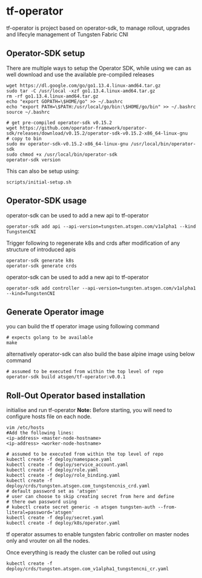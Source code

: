 # tf-operator
tf-operator is project based on operator-sdk, to manage rollout, upgrades and lifecyle management of Tungsten Fabric CNI
## Operator-SDK setup
There are multiple ways to setup the Operator SDK, while using we can as well download and use the available pre-compiled releases
```
wget https://dl.google.com/go/go1.13.4.linux-amd64.tar.gz
sudo tar -C /usr/local -xzf go1.13.4.linux-amd64.tar.gz
rm -rf go1.13.4.linux-amd64.tar.gz
echo "export GOPATH=\$HOME/go" >> ~/.bashrc
echo "export PATH=\$PATH:/usr/local/go/bin:\$HOME/go/bin" >> ~/.bashrc
source ~/.bashrc

# get pre-compiled operator-sdk v0.15.2
wget https://github.com/operator-framework/operator-sdk/releases/download/v0.15.2/operator-sdk-v0.15.2-x86_64-linux-gnu
# copy to bin
sudo mv operator-sdk-v0.15.2-x86_64-linux-gnu /usr/local/bin/operator-sdk
sudo chmod +x /usr/local/bin/operator-sdk
operator-sdk version
```

This can also be setup using:
```
scripts/initial-setup.sh
```

## Operator-SDK usage
operator-sdk can be used to add a new api to tf-operator
```
operator-sdk add api --api-version=tungsten.atsgen.com/v1alpha1 --kind TungstenCNI
```
Trigger following to regenerate k8s and crds after modification of any structure of introduced apis
```
operator-sdk generate k8s
operator-sdk generate crds
```
operator-sdk can be used to add a new api to tf-operator
```
operator-sdk add controller --api-version=tungsten.atsgen.com/v1alpha1 --kind=TungstenCNI
```

## Generate Operator image
you can build the tf operator image using following command
```
# expects golang to be available
make
```
alternatively operator-sdk can also build the base alpine image using below command
```
# assumed to be executed from within the top level of repo
operator-sdk build atsgen/tf-operator:v0.0.1
```

## Roll-Out Operator based installation
initialise and run tf-operator
<b>Note:</b> Before starting, you will need to configure hosts file on each node.
```
vim /etc/hosts
#Add the following lines:
<ip-address> <master-node-hostname>
<ip-address> <worker-node-hostname>
```
```
# assumed to be executed from within the top level of repo
kubectl create -f deploy/namespace.yaml
kubectl create -f deploy/service_account.yaml
kubectl create -f deploy/role.yaml
kubectl create -f deploy/role_binding.yaml
kubectl create -f deploy/crds/tungsten.atsgen.com_tungstencnis_crd.yaml
# default password set as 'atsgen'
# user can choose to skip creating secret from here and define
# there own password using
# kubectl create secret generic -n atsgen tungsten-auth --from-literal=password='atsgen'
kubectl create -f deploy/secret.yaml
kubectl create -f deploy/k8s/operator.yaml
```

tf operator assumes to enable tungsten fabric controller on master nodes only and vrouter on all the nodes.

Once everything is ready the cluster can be rolled out using
```
kubectl create -f deploy/crds/tungsten.atsgen.com_v1alpha1_tungstencni_cr.yaml
```

